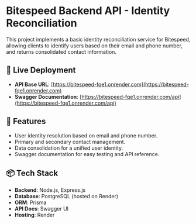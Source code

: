 # Bitespeed Backend API - Identity Reconciliation

This project implements a basic identity reconciliation service for Bitespeed, allowing clients to identify users based on their email and phone number, and returns consolidated contact information.

## 🔗 Live Deployment

- **API Base URL**: [https://bitespeed-fqe1.onrender.com](https://bitespeed-fqe1.onrender.com)
- **Swagger Documentation**: [https://bitespeed-fqe1.onrender.com/api](https://bitespeed-fqe1.onrender.com/api)

## 🚀 Features

- User identity resolution based on email and phone number.
- Primary and secondary contact management.
- Data consolidation for a unified user identity.
- Swagger documentation for easy testing and API reference.

## 📦 Tech Stack

- **Backend**: Node.js, Express.js
- **Database**: PostgreSQL (hosted on Render)
- **ORM**: Prisma
- **API Docs**: Swagger UI
- **Hosting**: Render
